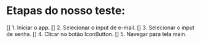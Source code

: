 # Etapas do nosso teste:
[] 1. Iniciar o app. 
[] 2. Selecionar o input de e-mail.
[] 3. Selecionar o input de senha.
[] 4. Clicar no botão IconButton.
[] 5. Navegar para tela main. 

